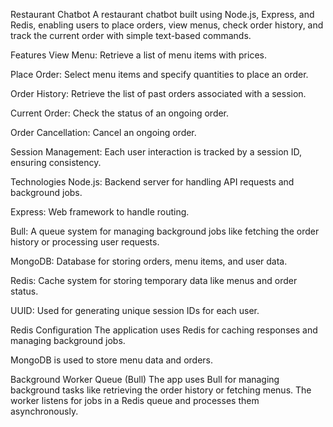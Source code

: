 Restaurant Chatbot
A restaurant chatbot built using Node.js, Express, and Redis, enabling users to place orders, view menus, check order history, and track the current order with simple text-based commands.

Features
View Menu: Retrieve a list of menu items with prices.

Place Order: Select menu items and specify quantities to place an order.

Order History: Retrieve the list of past orders associated with a session.

Current Order: Check the status of an ongoing order.

Order Cancellation: Cancel an ongoing order.

Session Management: Each user interaction is tracked by a session ID, ensuring consistency.

Technologies
Node.js: Backend server for handling API requests and background jobs.

Express: Web framework to handle routing.

Bull: A queue system for managing background jobs like fetching the order history or processing user requests.

MongoDB: Database for storing orders, menu items, and user data.

Redis: Cache system for storing temporary data like menus and order status.

UUID: Used for generating unique session IDs for each user.

Redis Configuration
The application uses Redis for caching responses and managing background jobs.

MongoDB is used to store menu data and orders. 

Background Worker Queue (Bull)
The app uses Bull for managing background tasks like retrieving the order history or fetching menus. The worker listens for jobs in a Redis queue and processes them asynchronously. 
